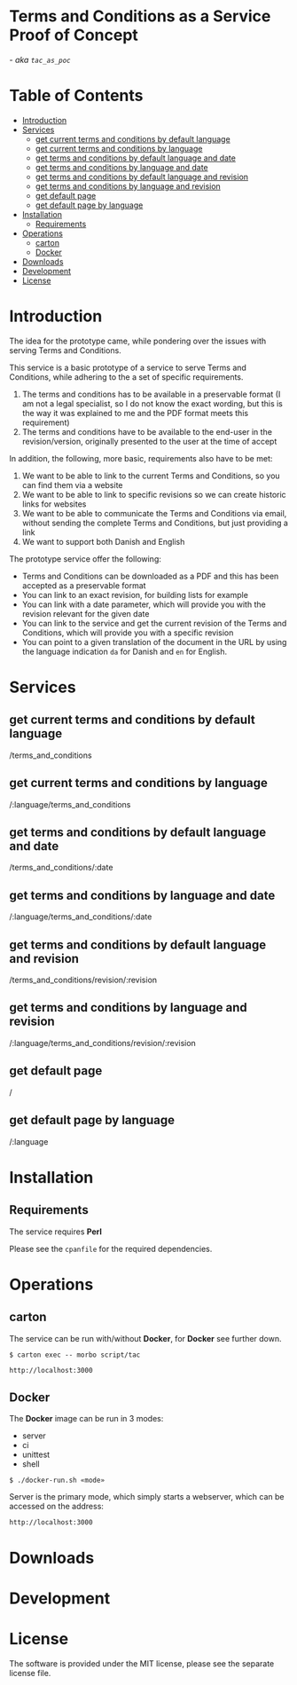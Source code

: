 # Terms and Conditions as a Service Proof of Concept
_- aka `tac_as_poc`_

# Table of Contents

<!-- MarkdownTOC -->

- [Introduction](#introduction)
- [Services](#services)
	- [get current terms and conditions by default language](#get-current-terms-and-conditions-by-default-language)
	- [get current terms and conditions by language](#get-current-terms-and-conditions-by-language)
	- [get terms and conditions by default language and date](#get-terms-and-conditions-by-default-language-and-date)
	- [get terms and conditions by language and date](#get-terms-and-conditions-by-language-and-date)
	- [get terms and conditions by default language and revision](#get-terms-and-conditions-by-default-language-and-revision)
	- [get terms and conditions by language and revision](#get-terms-and-conditions-by-language-and-revision)
	- [get default page](#get-default-page)
	- [get default page by language](#get-default-page-by-language)
- [Installation](#installation)
	- [Requirements](#requirements)
- [Operations](#operations)
	- [carton](#carton)
	- [Docker](#docker)
- [Downloads](#downloads)
- [Development](#development)
- [License](#license)

<!-- /MarkdownTOC -->

<a name="introduction"></a>
# Introduction

The idea for the prototype came, while pondering over the issues with serving Terms and Conditions.

This service is a basic prototype of a service to serve Terms and Conditions, while adhering to the a set of specific requirements.

1. The terms and conditions has to be available in a preservable format (I am not a legal specialist, so I do not know the exact wording, but this is the way it was explained to me and the PDF format meets this requirement)
2. The terms and conditions have to be available to the end-user in the revision/version, originally presented to the user at the time of accept

In addition, the following, more basic, requirements also have to be met:

1. We want to be able to link to the current Terms and Conditions, so you can find them via a website
2. We want to be able to link to specific revisions so we can create historic links for websites
3. We want to be able to communicate the Terms and Conditions via email, without sending the complete Terms and Conditions, but just providing a link
4. We want to support both Danish and English

The prototype service offer the following:

- Terms and Conditions can be downloaded as a PDF and this has been accepted as a preservable format
- You can link to an exact revision, for building lists for example
- You can link with a date parameter, which will provide you with the revision relevant for the given date
- You can link to the service and get the current revision of the Terms and Conditions, which will provide you with a specific revision
- You can point to a given translation of the document in the URL by using the language indication `da` for Danish and  `en` for English.

<a name="services"></a>
# Services

<a name="get-current-terms-and-conditions-by-default-language"></a>
## get current terms and conditions by default language
/terms_and_conditions

<a name="get-current-terms-and-conditions-by-language"></a>
## get current terms and conditions by language
/:language/terms_and_conditions

<a name="get-terms-and-conditions-by-default-language-and-date"></a>
## get terms and conditions by default language and date
/terms_and_conditions/:date

<a name="get-terms-and-conditions-by-language-and-date"></a>
## get terms and conditions by language and date
/:language/terms_and_conditions/:date

<a name="get-terms-and-conditions-by-default-language-and-revision"></a>
## get terms and conditions by default language and revision
/terms_and_conditions/revision/:revision

<a name="get-terms-and-conditions-by-language-and-revision"></a>
## get terms and conditions by language and revision
/:language/terms_and_conditions/revision/:revision

<a name="get-default-page"></a>
## get default page
/

<a name="get-default-page-by-language"></a>
## get default page by language
/:language

<a name="installation"></a>
# Installation

<a name="requirements"></a>
## Requirements

The service requires **Perl**

Please see the `cpanfile` for the required dependencies.

<a name="operations"></a>
# Operations

<a name="carton"></a>
## carton

The service can be run with/without **Docker**, for **Docker** see further down.

```shell
$ carton exec -- morbo script/tac
```

```
http://localhost:3000
```

<a name="docker"></a>
## Docker

The **Docker** image can be run in 3 modes:

- server
- ci
- unittest
- shell

```shell
$ ./docker-run.sh «mode»
```

Server is the primary mode, which simply starts a webserver, which can be accessed on the address:

```
http://localhost:3000
```

<a name="downloads"></a>
# Downloads

<a name="development"></a>
# Development

<a name="license"></a>
# License 

The software is provided under the MIT license, please see the separate license file.
